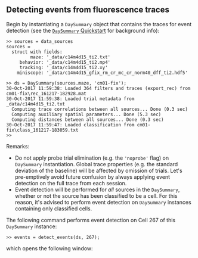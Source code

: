 ## Detecting events from fluorescence traces

Begin by instantiating a `DaySummary` object that contains the traces for event detection (see the [`DaySummary` Quickstart](docs/ds_quickstart.md) for background info):
```
>> sources = data_sources
sources = 
  struct with fields:
         maze: '_data/c14m4d15_ti2.txt'
     behavior: '_data/c14m4d15_ti2.mp4'
     tracking: '_data/c14m4d15_ti2.xy'
    miniscope: '_data/c14m4d15_gfix_rm_cr_mc_cr_norm40_dff_ti2.hdf5'

>> ds = DaySummary(sources.maze, 'cm01-fix');
30-Oct-2017 11:59:38: Loaded 364 filters and traces (export_rec) from cm01-fix\rec_161217-182928.mat
30-Oct-2017 11:59:38: Loaded trial metadata from _data/c14m4d15_ti2.txt
  Computing trace correlations between all sources... Done (0.3 sec)
  Computing auxiliary spatial parameters... Done (5.3 sec)
  Computing distances between all sources... Done (0.3 sec)
30-Oct-2017 11:59:47: Loaded classification from cm01-fix\class_161217-183059.txt
>> 
```

Remarks:
- Do not apply probe trial elimination (e.g. the `'noprobe'` flag) on `DaySummary` instantiation. Global trace properties (e.g. the standard deviation of the baseline) will be affected by omission of trials. Let's pre-emptively avoid future confusion by always applying event detection on the full trace from each session.
- Event detection will be performed for _all_ sources in the `DaySummary`, whether or not the source has been classified to be a cell. For this reason, it's advised to perform event detection on `DaySummary` instances containing only classified cells.

The following command performs event detection on Cell 267 of this `DaySummary` instance:
```
>> events = detect_events(ds, 267);
```
which opens the following window:
